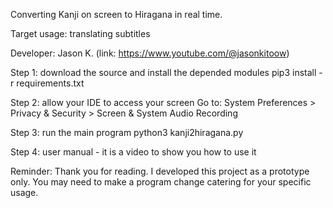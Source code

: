 Converting Kanji on screen to Hiragana in real time.

Target usage: translating subtitles

Developer: Jason K. (link: https://www.youtube.com/@jasonkitoow)

Step 1: download the source and install the depended modules
pip3 install -r requirements.txt

Step 2: allow your IDE to access your screen
Go to: System Preferences > Privacy & Security > Screen & System Audio Recording

Step 3: run the main program
python3 kanji2hiragana.py

Step 4: user manual - it is a video to show you how to use it

Reminder:
Thank you for reading. I developed this project as a prototype only. You may need to make a program change catering for your specific usage.